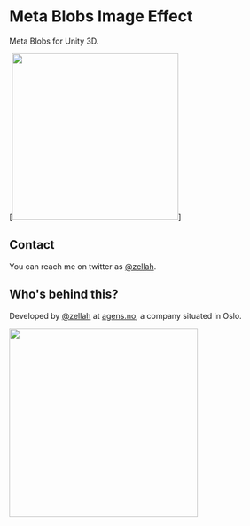 # Meta Blobs Image Effect

Meta Blobs for Unity 3D.

[<img src="https://d13yacurqjgara.cloudfront.net/users/655449/screenshots/2783503/dribba.gif" width="300"/>]

## Contact

You can reach me on twitter as [@zellah](https://twitter.com/zellah).

## Who's behind this?

Developed by [@zellah](https://twitter.com/zellah) at [agens.no](http://agens.no/), a company situated in Oslo.

[<img src="http://static.agens.no/images/agens_logo_w_slogan_avenir_medium.png" width="340" />](http://agens.no/)
